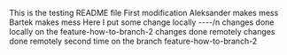 This is the testing README file
First modification
Aleksander makes mess
Bartek makes mess
Here I put some change locally
----/n
changes done locally on the feature-how-to-branch-2 
changes done remotely
changes done remotely second time on the branch feature-how-to-branch-2
